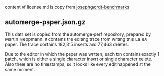 content of license.md is copy from [josephg/crdt-benchmarks](https://github.com/josephg/crdt-benchmarks/blob/161cf7129fc4da4780bc2230cf844fab456501db/README.md)

## automerge-paper.json.gz

This data set is copied from the automerge-perf repository, prepared by Martin Kleppmann. It contains the editing trace from writing this LaTeX paper. The trace contains 182,315 inserts and 77,463 deletes.

Due to the editor in which the paper was written, each txn contains exactly 1 patch, which is either a single character insert or single character delete. Also there are no timestamps, so it looks like every edit happened at the same moment.
